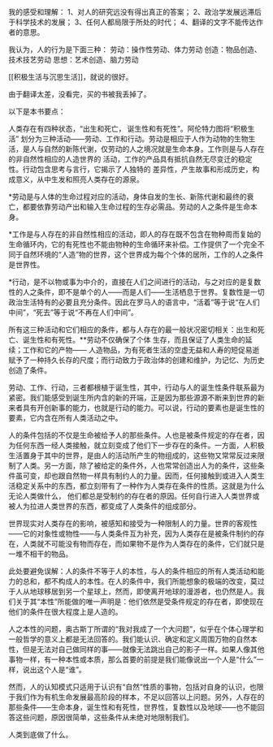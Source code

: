

我的感受和理解：
1、对人的研究远没有得出真正的答案；
2、政治学发展远滞后于科学技术的发展；
3、任何人都局限于所处的时代；
4、翻译的文字不能传达作者的意思。


我认为，人的行为是下面三种：
劳动：操作性劳动、体力劳动
创造：物品创造、技术技艺劳动
思想：艺术创造、脑力劳动

[[积极生活与沉思生活]]，就说的很好。


由于翻译太差，没看完，买的书被我丢掉了。


以下是本书要点：

人类存在有四种状态，“出生和死亡， 诞生性和有死性”。阿伦特力图将“积极生活” 划分为三种活动——劳动、工作和行动。劳动是相应于人作为动物的生物生活，是人与自然的新陈代谢，仅劳动的人之境况就是生命本身。工作则是与人存在的非自然性相应的人造世界的 活动，工作的产品具有抵抗自然无尽变迁的稳定性。行动包含思考与言行，它揭示了人独特的 差异性，产生故事和形成历史，构成意义，从中生发和照亮人类存在的源泉。

*劳动是与人体的生命过程对应的活动，身体自发的生长、新陈代谢和最终的衰亡，都要依靠劳动产出和输入生命过程的生存必需品。劳动的人之条件是生命本身。

*工作是与人存在的非自然性相应的活动，即人的存在既不包含在物种周而复始的生命循环内，它的有死性也不能由物种的生命循环来补偿。工作提供了一个完全不同于自然环境的“人造”物的世界，这个世界成为每个个体的居所，工作的人之条件是世界性。

*行动，是不以物或事为中介的，直接在人们之间进行的活动，与之对应的是复数性的人之条件，即不是单个的人——而是人们——生活栖息于世界。复数性是一切政治生活特有的必要且充分条件。因此在罗马人的语言中，“活着”等于说“在人们中间”，“死去”等于说“不再在人们中间”。

所有这三种活动和它们相应的条件，都与人存在的最一般状况密切相关：出生和死亡、诞生性和有死性。**劳动不仅确保了个体 生存，而且保证了人类生命的延续；工作和它的产物—— 人造物品，为有死者生活的空虚无益和人寿的短促易逝赋予了一种持久长存的尺度；而行动致力于政治体的创建和维护，为记忆、为历史创造了条件。



劳动、工作、行动，三者都根植于诞生性，其中，行动与人的诞生性条件联系最为紧密。我们能感受到诞生所内含的新的开端，正是因为那些源源不断来到世界的新来者具有开创新事的能力，也就是行动的能力。可以说，行动的要素也是诞生性的要素，它内含在所有人类活动之中。

人的条件包括的不仅是生命被给予人的那些条件。人也是被条件规定的存在者，因为任何东西一经人类接触，就立刻变成了他们下一步存在的条件。一方面，人积极生活置身于其中的世界，是由人的活动所产生的物组成的，这些物又常常反过来限制了人类。另一方面，除了被给定的条件外，人也常常创造出人为的条件，这些条件虽可变，却也跟自然物一样具有制约人的力量。因而，任何接触到或进入人类生活稳定关系中的东西，都立刻带有了一种作为人类存在条件的性质。这就是为什么无论人类做什么， 他们都总是受制约的存在者的原因。任何自行进入人类世界或被人为拉进人类世界的东西，都变成了人类条件的组成部分。

世界现实对人类存在的影响，被感知和接受为一种限制人的力量。世界的客观性——它的对象性或物性——与人类条件互为补充，因为人类存在是被条件制约的存在，人类就不可能没有物而存在，而如果物不是作为人类存在的条件，它们就只是一堆不相干的物品。

此处要避免误解：人的条件不等于人的本性，与人的条件相应的所有人类活动和能力的总和，都不构成人的本性。在人的条件中，我们所能想象的极端的改变，莫过于人从地球移居到另一个星球上，然而，即使离开地球的漫游者，也仍然是人。我们关于其“本性”所能做的唯一声明是：他们依然是受条件规定的存在者，即使现在他们的条件在很大程度上是人造的。

人之本性的问题，奥古斯丁所谓的“我对我成了一个大问题”，似乎在个体心理学和一般哲学的意义上都是无法回答的。我们能认识、确定和定义周围万物的自然本性，但是无法对自己做同样的事——就像无法跳出自己的影子一样。如果人像其他事物一样，有一种本性或本质，那么首要的前提是我们能像说出一个人是“什么”一样，说出这个人是“谁”。

然而，人的认知模式只适用于认识有“自然”性质的事物，包括对自身的认识，也限于我们作为有机生命发展最高阶段的样本，不足以回答以上问题。另外，人存在的那些条件——生命本身，诞生性和有死性，世界性，复数性以及地球——也不能回答这些问题，原因很简单，这些条件从未绝对地限制我们。







人类到底做了什么。
